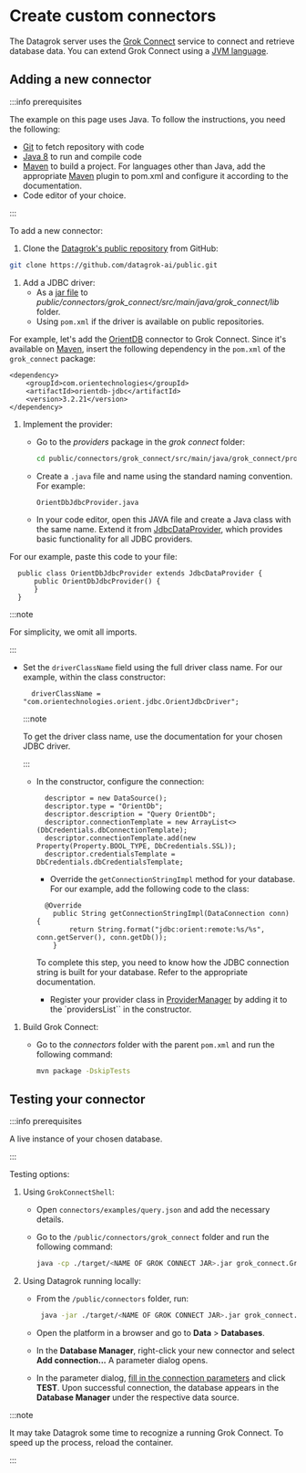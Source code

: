 # Create custom connectors

The Datagrok server uses the [Grok Connect](https://github.com/datagrok-ai/public/blob/master/connectors/README.md) service to connect and retrieve database data. You can extend Grok Connect using a [JVM language](https://www.oracle.com/technical-resources/articles/java/architect-languages.html).

## Adding a new connector

:::info prerequisites

The example on this page uses Java. To follow the instructions, you need the following:

* [Git](https://git-scm.com/) to fetch repository with code
* [Java 8](https://www.java.com/download/ie_manual.jsp) to run and compile code
* [Maven](https://maven.apache.org/download.cgi) to build a project. For languages other than Java, add the appropriate [Maven](https://maven.apache.org/) plugin to 
pom.xml and configure it according to the documentation.
* Code editor of your choice.

:::

To add a new connector:

1. Clone the [Datagrok's public repository](https://github.com/datagrok-ai/public) from GitHub:

  ```bash
  git clone https://github.com/datagrok-ai/public.git
  ```

1. Add a JDBC driver:
   * As a [jar file](https://docs.oracle.com/javase/8/docs/technotes/guides/jar/jarGuide.html) to _public/connectors/grok_connect/src/main/java/grok_connect/lib_ folder.
   * Using `pom.xml` if the driver is available on public repositories. 
  
  For example, let's add the [OrientDB](http://orientdb.org/) connector to 
Grok Connect. Since it's available on [Maven](https://mvnrepository.com/artifact/com.orientechnologies/orientdb-jdbc), insert the following dependency in the `pom.xml` of the `grok_connect` package:

  ```
  <dependency>
      <groupId>com.orientechnologies</groupId>
      <artifactId>orientdb-jdbc</artifactId>
      <version>3.2.21</version>
  </dependency>
  ```

1. Implement the provider:
   * Go to the _providers_ package in the _grok connect_ folder:

      ```bash
      cd public/connectors/grok_connect/src/main/java/grok_connect/providers
      ```

   * Create a `.java` file and name using the standard naming convention. For example:
    
     ```
     OrientDbJdbcProvider.java
     ```

   * In your code editor, open this JAVA file and create a Java class with the same name. 
Extend it from [JdbcDataProvider](https://github.com/datagrok-ai/public/blob/master/connectors/grok_connect/src/main/java/grok_connect/providers/JdbcDataProvider.java), which provides basic functionality for all JDBC providers.

 For our example, paste this code to your file:

  ```
    public class OrientDbJdbcProvider extends JdbcDataProvider {
        public OrientDbJdbcProvider() {
        }
    }
  ```

  :::note
  
  For simplicity, we omit all imports.
  
  :::

* Set the `driverClassName` field using the full driver class name. For our example, within the class constructor:

    ```
      driverClassName = "com.orientechnologies.orient.jdbc.OrientJdbcDriver";
    ```
  
    :::note

    To get the driver class name, use the documentation for your chosen JDBC driver. 

    :::

  * In the constructor, configure the connection:
  
      ```
        descriptor = new DataSource();
        descriptor.type = "OrientDb";
        descriptor.description = "Query OrientDb";
        descriptor.connectionTemplate = new ArrayList<>(DbCredentials.dbConnectionTemplate);
        descriptor.connectionTemplate.add(new Property(Property.BOOL_TYPE, DbCredentials.SSL));
        descriptor.credentialsTemplate = DbCredentials.dbCredentialsTemplate;
      ```

    * Override the `getConnectionStringImpl` method for your database.
    For our example, add the following code to the class:

    ```
      @Override
        public String getConnectionStringImpl(DataConnection conn) {
            return String.format("jdbc:orient:remote:%s/%s", conn.getServer(), conn.getDb());
        }
    ```
    
    To complete this step, you need to know how the JDBC connection string is built for your database. Refer to the appropriate documentation.

    * Register your provider class in [ProviderManager](https://github.com/datagrok-ai/public/blob/master/connectors/grok_connect/src/main/java/grok_connect/utils/ProviderManager.java) by adding it to the `providersList`` in the constructor.

1. Build Grok Connect: 
    * Go to the _connectors_ folder with the parent `pom.xml` and run the following command:

      ```bash
      mvn package -DskipTests
      ```

## Testing your connector

:::info prerequisites

A live instance of your chosen database.

:::

Testing options: 

1. Using `GrokConnectShell`:

    * Open `connectors/examples/query.json` and add the necessary details.
    * Go to the `/public/connectors/grok_connect` folder and run the following command:

      ```bash
      java -cp ./target/<NAME OF GROK CONNECT JAR>.jar grok_connect.GrokConnectShell --q <ABSOLUTE PATH TO query.json>
      ```

2. Using Datagrok running locally:

    * From the `/public/connectors` folder, run:

      ```bash
       java -jar ./target/<NAME OF GROK CONNECT JAR>.jar grok_connect.GrokConnect
      ```
 
    * Open the platform in a browser and go to **Data** > **Databases**.
    * In the **Database Manager**, right-click your new connector and select **Add connection...** A parameter dialog opens.
    * In the parameter dialog, [fill in the connection parameters](databases.mdx#connecting-to-database) and click **TEST**. Upon successful connection, the database appears in the **Database Manager** under the respective data source. 

  :::note
  
  It may take Datagrok some time to recognize a running Grok Connect. To speed up the process, reload the container.

  :::